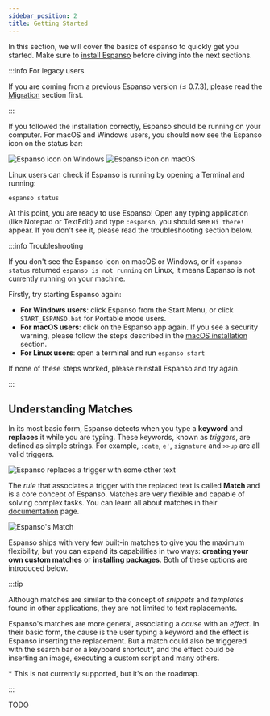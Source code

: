 ```yaml
---
sidebar_position: 2
title: Getting Started
---
```

In this section, we will cover the basics of espanso to quickly get you started.
Make sure to [install Espanso](/install) before diving into the next sections.

:::info For legacy users

If you are coming from a previous Espanso version (≤ 0.7.3), please read the [Migration](../migration/overview) section
first.

:::

If you followed the installation correctly, Espanso should be running on your computer.
For macOS and Windows users, you should now see the Espanso icon on the status bar:

![Espanso icon on Windows](/img/docs/tray_explain_image_windows.png)
![Espanso icon on macOS](/img/docs/icon_explain_image_macos.png)

Linux users can check if Espanso is running by opening a Terminal and running:

```
espanso status
```

At this point, you are ready to use Espanso! Open any typing application (like Notepad or TextEdit) and
type `:espanso`, you should see `Hi there!` appear. If you don't see it, please read the troubleshooting
section below.

:::info Troubleshooting

If you don't see the Espanso icon on macOS or Windows, or if `espanso status` returned `espanso is not running`
on Linux, it means Espanso is not currently running on your machine.

Firstly, try starting Espanso again:
* **For Windows users**: click Espanso from the Start Menu, or click `START_ESPANSO.bat` for
Portable mode users.
* **For macOS users**: click on the Espanso app again. If you see a security warning, please follow the steps
described in the [macOS installation](../install/mac/#problems-you-may-experience) section.
* **For Linux users**: open a terminal and run `espanso start`

If none of these steps worked, please reinstall Espanso and try again.

:::

## Understanding Matches

In its most basic form, Espanso detects when you type a **keyword** and **replaces** it while you are typing.
These keywords, known as _triggers_, are defined as simple strings. For example, `:date`, `e'`,
`signature` and `>>up` are all valid triggers.

![Espanso replaces a trigger with some other text](/img/docs/new_match_1.png)

The _rule_ that associates a trigger with the replaced text is called **Match** and is a core concept of Espanso.
Matches are very flexible and capable of solving complex tasks. You can learn all about matches in their [documentation](../matches)
page.

![Espanso's Match](/img/docs/new_match_2.png)

Espanso ships with very few built-in matches to give you the maximum flexibility, 
but you can expand its capabilities in two ways: **creating your own custom matches** or **installing packages**. 
Both of these options are introduced below.

:::tip

Although matches are similar to the concept of _snippets_ and _templates_ found in other applications,
they are not limited to text replacements.

Espanso's matches are more general, associating a _cause_ with an _effect_. In their basic form,
the cause is the user typing a keyword and the effect is Espanso inserting the replacement.
But a match could also be triggered with the search bar or a keyboard shortcut*, and the effect
could be inserting an image, executing a custom script and many others.

\* This is not currently supported, but it's on the roadmap.

:::

TODO

<!-- ### Starting espanso

If you followed the installation correctly, 
**espanso will be automatically started** when you power up your computer. There are times, 
however, when you may need to start espanso explicitly.

It's very easy to check if espanso is currently running: if you're using **MacOS** or **Windows**, 
you should see the **icon in the status bar**. If you don't see it, or if you're using **Linux**, 
another way to check it is to **open a terminal** and type:

```bash
espanso status
```

If you see "`espanso is not running`", then you'll need to start espanso manually with the following command:

```bash
espanso start
```

At this point you are ready to use espanso. Open any typing application and type `:espanso`, 
you should see `Hi there!` appear.

If you don't see it, make sure espanso is currently running. You could also try to repeat the installation procedure.

### Understanding Matches

espanso works by **detecting** your keypresses and **replacing** them when they match a specific keyword, called *trigger*.

![How espanso works](/img/docs/match1.png)

The rule that associate the *trigger* with the *replaced text* is called **Match** and is a core concept of espanso.
Matches are very flexible and powerful to solve many tasks. 
You can learn all about Matches in their [documentation](/docs/matches/) page.

![Match](/img/docs/match2.png)

espanso ships with very few built-in Matches to give you the maximum flexibility, but you can expand its capabilities
in two ways: creating your own **custom matches** or **installing packages**. 
Both of these possibilities are introduced below.

### Configuration

espanso uses a **file-based configuration** approach, following the Unix philosophy. All configuration files
reside in the `espanso` directory, whose location depends on the current OS:

* Linux: `$XDG_CONFIG_HOME/espanso` (e.g. `/home/user/.config/espanso`)
* macOS: `$HOME/Library/Preferences/espanso` (e.g. `/Users/user/Library/Preferences/espanso`)
* Windows: `{FOLDERID_RoamingAppData}\espanso` (e.g. `C:\Users\user\AppData\Roaming\espanso`)

A quick way to find the path of your configuration folder is by using the following command:

```bash
espanso path
```

> By default, configuration folder is hidden in most systems. To open it, copy path of your configuration folder and paste it in the address bar (aka path bar) of your file manager/explorer.

While this folder may contain many different files, let's focus on the most important one: `default.yml`.

The `default.yml` file contain the **main espanso configuration** and uses the widely
spread [YAML](https://en.wikipedia.org/wiki/YAML) syntax.
It can be used to change various settings as well as **creating custom matches**.
You can learn all about espanso's configuration by visiting the [documentation](/docs/configuration).

### Creating your own Match

That's enough theory for now, let's start with some action! Let's say you write a lot of emails, and you're
tired of writing the greetings at the end, so you decide to speed up the process.

We will configure espanso so that every time you type `:br`, it will be expanded to:

```bash
Best Regards,
Jon Snow
```

By now you should know that we need to **define a Match**.

With your favourite text editor, open the `espanso/default.yml` file, introduced previously in the 
[Configuration](#configuration) section. You should see something like:

```yml
# espanso configuration file

# This is the default configuration file, change it as you like it
# You can refer to the official documentation:
# https://espanso.org/docs/

# Matches are the substitution rules, when you type the "trigger" string
# it gets replaced by the "replace" string.
matches:
  # Simple text replacement
  - trigger: ":espanso"
    replace: "Hi there!"

...
```

We need to define a new Match, so in the `matches:` section, add the following code:

```yml
  - trigger: ":br"
    replace: "Best Regards,\nJon Snow"
```

**Make sure to include the indentation**, otherwise it won't be valid YAML syntax. You should get something like:

```yml
# espanso configuration file

# This is the default configuration file, change it as you like it
# You can refer to the official documentation:
# https://espanso.org/docs/

# Matches are the substitution rules, when you type the "trigger" string
# it gets replaced by the "replace" string.
matches:
  # Simple text replacement
  - trigger: ":espanso"
    replace: "Hi there!"

  - trigger: ":br"
    replace: "Best Regards,\nJon Snow"

...
```

We're almost there! After every configuration change, **espanso must be restarted**. Recent versions **automatically restart when a file change is detected**, but if you disabled that option, you'll need to do so manually by opening a terminal and typing:

```bash
espanso restart
```

Now try to type `:br` anywhere. If you did everything correctly, you should see `Best Regards` appear!

##### macOS remarks

If are using built-in macOS text replacement (System Preferences > Keyboard > Text - note that these will sync from iDevices if you have iCloud sync enabled), and have any triggers that overlap with espanso (the Replace column in System Preferences), you may find that you get double expansions. Starting your espanso trigger with `/` will prevent macOS text replacement from triggering as well (ex: `/br` instead of `:br`).

#### Quick Editing

If you are comfortable using the terminal to edit your configs, you can also use the much quicker:

```
espanso edit
```

command in the terminal, which spawns an instance of the system-default text editor and automatically restarts espanso on exit.

By default it uses Nano on Unix and Notepad on Windows, but you can customize it as you like. Take a look at [Quick Editing](/docs/configuration/#quick-editing) for more information.

### Understanding Packages

Custom matches are amazing, but sometimes it can be tedious to define Matches for every common operation,
and even more when you want to **share them with other people**.

espanso offers an easy way to **share and reuse matches** with other people, **packages**. In fact,
they are so important that espanso includes a **build-in package manager** and a **store**,
the [espanso hub](https://hub.espanso.org/).

If you are lucky enough, someone might have already written a **package** to include the matches you need!
Otherwise, you can create a package and publish it on the hub, for more information check out the
[Packages](/docs/packages/) documentation.

### Installing a Package

Let's say you want to **add some emojis** to espanso, such that when you type `:ok` it gets expanded to 👍.

A solution would be to install the [Basic Emojis](https://hub.espanso.org/packages/basic-emojis/) package from the
[espanso hub](https://hub.espanso.org/) store. Open a terminal and type:

```bash
espanso install basic-emojis
```

At this point, as we did with custom matches, we need to **restart espanso**. We can do so with the command:

```bash
espanso restart
```

If you now type `:ook` into any text field, you should see 👍👍👍👍 appear!

### Useful shortcuts

Let's conclude this introduction with the most important shortcuts espanso offers, the **toggle shortcut** and the **backspace undo**.

#### Toggle Key

There are times when you may want to **disable espanso to avoid an unwanted expansion**. This can be
easily accomplished by quickly **double pressing the `ALT` key** ( Option on MacOS ). You should then 
see a notification showing "Espanso disabled".

At this point, espanso will be disabled and will not expand any match. To **re-enable** it, double press the `ALT` key again.

**You can disable or change the toggle key**. Take a look at [Customizing the Toggle Key](/docs/configuration/#customizing-the-toggle-key)


#### Backspace Undo

> This feature was introduced in version 0.7.0, so make sure to have an up-to-date version.

It might happen to accidentally trigger an expansion, even though that was not intended. If you immediately press the `BACKSPACE` key after the expansion, the action is reverted and the trigger recovered.

You can also disable this behavior by adding the following line on your `default.yml` file:

```yaml
undo_backspace: false
```

> Note that backspace undo is not available for every match, namely the ones that specify a [Cursor Hint](/docs/matches/#cursor-hints) -->
